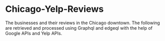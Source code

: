 # Chicago-Yelp-Reviews
The businesses and their reviews in the Chicago downtown. The following are retrieved and processed using Graphql and edgeql with the help of Google APIs and Yelp APIs.
